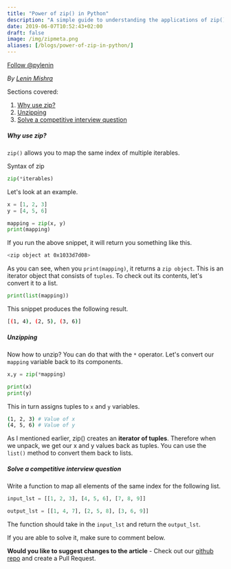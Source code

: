 ```yaml
---
title: "Power of zip() in Python"
description: "A simple guide to understanding the applications of zip() in python"
date: 2019-06-07T10:52:43+02:00
draft: false
image: /img/zipmeta.png
aliases: [/blogs/power-of-zip-in-python/]
---
```

<a href="https://twitter.com/pylenin?ref_src=twsrc%5Etfw" class="twitter-follow-button" data-size="large" data-show-screen-name="false" data-show-count="false">Follow @pylenin</a><script async src="https://platform.twitter.com/widgets.js" charset="utf-8"></script>

*By [Lenin Mishra](https://www.pylenin.com/authors/#lenin-mishra)*

Sections covered:

1. [Why use zip?](#why-use-zip)
2. [Unzipping](#unzipping)
3. [Solve a competitive interview question](#solve-a-competitive-interview-question)

##### Why use zip?

`zip()` allows you to map the same index of multiple iterables.

Syntax of zip
```python
zip(*iterables)
```
Let's look at an example.
```python
x = [1, 2, 3]
y = [4, 5, 6]

mapping = zip(x, y)
print(mapping)
```
If you run the above snippet, it will return you something like this.
```bash
<zip object at 0x1033d7d08>
```

As you can see, when you `print(mapping)`, it returns a `zip object`. This is an iterator object that consists of `tuples`. To check out its contents, let's convert it to a list.
```python
print(list(mapping))
```
This snippet produces the following result.
```bash
[(1, 4), (2, 5), (3, 6)]
```

##### Unzipping
Now how to unzip? You can do that with the `*` operator. Let's convert our `mapping` variable back to its components.
```python
x,y = zip(*mapping)

print(x)
print(y)
```
This in turn assigns tuples to `x` and `y` variables.

```bash
(1, 2, 3) # Value of x
(4, 5, 6) # Value of y
```
As I mentioned earlier, zip() creates an **iterator of tuples**. Therefore when we unpack, we get our x and y values back as tuples. You can use the `list()` method to convert them back to lists.

##### Solve a competitive interview question

Write a function to map all elements of the same index for the following list. 
```python
input_lst = [[1, 2, 3], [4, 5, 6], [7, 8, 9]]

output_lst = [[1, 4, 7], [2, 5, 8], [3, 6, 9]]
```
The function should take in the `input_lst` and return the `output_lst`.

If you are able to solve it, make sure to comment below.

**Would you like to suggest changes to the article** - Check out our [github repo](https://github.com/pylenin/pylenin-blogs) and create a Pull Request.
